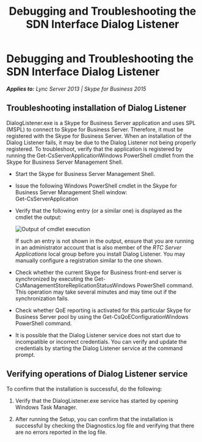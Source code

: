 ﻿---
title: Debugging and Troubleshooting the SDN Interface Dialog Listener
TOCTitle: Debugging the SDN Interface Dialog Listener
ms:assetid: 0dade195-3eee-4b8d-8510-33bd78927442
ms:mtpsurl: https://msdn.microsoft.com/library/Dn785218(v=office.16)
ms:contentKeyID: 65258677
ms.date: 02/27/2017
mtps_version: v=office.16
---

# Debugging and Troubleshooting the SDN Interface Dialog Listener


_**Applies to:** Lync Server 2013 | Skype for Business 2015_

## Troubleshooting installation of Dialog Listener

DialogListener.exe is a Skype for Business Server application and uses SPL (MSPL) to connect to Skype for Business Server. Therefore, it must be registered with the Skype for Business Server. When an installation of the Dialog Listener fails, it may be due to the Dialog Listener not being properly registered. To troubleshoot, verify that the application is registered by running the Get-CsServerApplicationWindows PowerShell cmdlet from the Skype for Business Server Management Shell.

  - Start the Skype for Business Server Management Shell.

  - Issue the following Windows PowerShell cmdlet in the Skype for Business Server Management Shell window:  
    Get-CsServerApplication

  - Verify that the following entry (or a similar one) is displayed as the cmdlet the output:  
      
    ![Output of cmdlet execution](../images/Dn785218.a1dc6b90-0adf-485c-846a-1e859cea6233(Office.16).png "Output of cmdlet execution")  
      
    If such an entry is not shown in the output, ensure that you are running in an administrator account that is also member of the *RTC Server Applications* local group before you install Dialog Listener. You may manually configure a registration similar to the one shown.

  - Check whether the current Skype for Business front-end server is synchronized by executing the Get-CsManagementStoreReplicationStatusWindows PowerShell command. This operation may take several minutes and may time out if the synchronization fails.

  - Check whether QoE reporting is activated for this particular Skype for Business Server pool by using the Get-CsQoEConfigurationWindows PowerShell command.

  - It is possible that the Dialog Listener service does not start due to incompatible or incorrect credentials. You can verify and update the credentials by starting the Dialog Listener service at the command prompt.

## Verifying operations of Dialog Listener service

To confirm that the installation is successful, do the following:

1.  Verify that the DialogListener.exe service has started by opening Windows Task Manager.

2.  After running the Setup, you can confirm that the installation is successful by checking the Diagnostics.log file and verifying that there are no errors reported in the log file.

